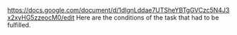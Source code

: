 https://docs.google.com/document/d/1dlgnLddae7UTSheYBTgGVCzc5N4J3x2xyHG5zzeocM0/edit 
Here are the conditions of the task that had to be fulfilled. 
